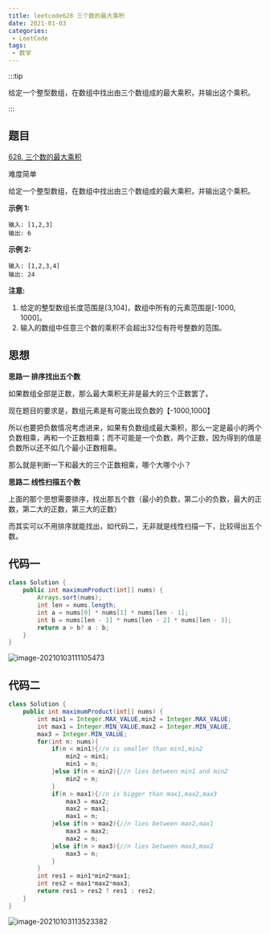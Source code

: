 ```yaml
---
title: leetcode628 三个数的最大乘积
date: 2021-01-03
categories:
 - LeetCode
tags:
 - 数学
---
```


:::tip

给定一个整型数组，在数组中找出由三个数组成的最大乘积，并输出这个乘积。

:::

<!-- more -->

## 题目

[628. 三个数的最大乘积](https://leetcode-cn.com/problems/maximum-product-of-three-numbers/)

难度简单

给定一个整型数组，在数组中找出由三个数组成的最大乘积，并输出这个乘积。

**示例 1:**

```
输入: [1,2,3]
输出: 6
```

**示例 2:**

```
输入: [1,2,3,4]
输出: 24
```

**注意:**

1. 给定的整型数组长度范围是[3,104]，数组中所有的元素范围是[-1000, 1000]。
2. 输入的数组中任意三个数的乘积不会超出32位有符号整数的范围。

## 思想

**思路一 排序找出五个数**

如果数组全部是正数，那么最大乘积无非是最大的三个正数罢了。

现在题目的要求是，数组元素是有可能出现负数的【-1000,1000】

所以也要把负数情况考虑进来，如果有负数组成最大乘积，那么一定是最小的两个负数相乘，再和一个正数相乘；而不可能是一个负数，两个正数，因为得到的值是负数所以还不如几个最小正数相乘。

那么就是判断一下和最大的三个正数相乘，哪个大哪个小？

**思路二 线性扫描五个数**

上面的那个思想需要排序，找出那五个数（最小的负数，第二小的负数，最大的正数，第二大的正数，第三大的正数）

而其实可以不用排序就能找出，如代码二，无非就是线性扫描一下，比较得出五个数。

## 代码一

```java
class Solution {
    public int maximumProduct(int[] nums) {
        Arrays.sort(nums);
        int len = nums.length;
        int a = nums[0] * nums[1] * nums[len - 1];
        int b = nums[len - 1] * nums[len - 2] * nums[len - 3];
        return a > b? a : b;
    }
}
```

![image-20210103111105473](https://i.loli.net/2021/01/03/Cpu2HhtdesgMVWj.png)

## 代码二

```java
class Solution {
    public int maximumProduct(int[] nums) {
        int min1 = Integer.MAX_VALUE,min2 = Integer.MAX_VALUE;
        int max1 = Integer.MIN_VALUE,max2 = Integer.MIN_VALUE,
        max3 = Integer.MIN_VALUE;
        for(int n: nums){
            if(n < min1){//n is smaller than min1,min2
                min2 = min1;
                min1 = n;
            }else if(n < min2){//n lies between min1 and min2
                min2 = n;
            }
            if(n > max1){//n is bigger than max1,max2,max3
                max3 = max2;
                max2 = max1;
                max1 = n;
            }else if(n > max2){//n lies between max2,max1
                max3 = max2;
                max2 = n;
            }else if(n > max3){//n lies between max3,max2
                max3 = n;
            }
        }
        int res1 = min1*min2*max1;
        int res2 = max1*max2*max3;
        return res1 > res2 ? res1 : res2;
    }
}
```

![image-20210103113523382](https://i.loli.net/2021/01/03/1pmqnkSX9sCLwVE.png)